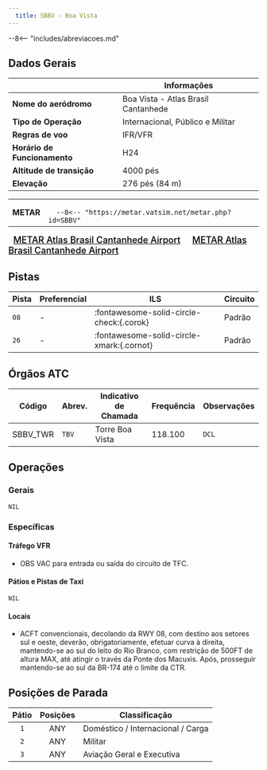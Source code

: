 ```yaml
---
  title: SBBV - Boa Vista
---
```


--8<-- "includes/abreviacoes.md"

## Dados Gerais

|                              | Informações                         |
|------------------------------|-------------------------------------|
| **Nome do aeródromo**        | Boa Vista - Atlas Brasil Cantanhede |
| **Tipo de Operação**         | Internacional, Público e Militar    |
| **Regras de voo**            | IFR/VFR                             |
| **Horário de Funcionamento** | H24                                 |
| **Altitude de transição**    | 4000 pés                            |
| **Elevação**                 | 276 pés (84 m)                      |

<table><tr><td><strong>METAR</strong></td><td><code>
  --8<-- "https://metar.vatsim.net/metar.php?id=SBBV"
</code></td></tr></table>
<a href="https://metar-taf.com/pt/SBBV" id="metartaf-LkzIl7SM"  style="font-size:18px; font-weight:500; color:#000; width:300px; height:435px; display:var(--show-dark); background-color: var(--md-default-bg-color); padding: 10px; margin: -20px 0px;">METAR Atlas Brasil Cantanhede Airport</a>
<script async defer crossorigin="anonymous" src="https://metar-taf.com/pt/embed-js/SBBV?u=56997&bg_color=182061&qnh=hPa&rh=rh&target=LkzIl7SM"></script>
<a href="https://metar-taf.com/pt/SBBV" id="metartaf-LkzIl7SN" style="font-size:18px; font-weight:500; color:#000; width:300px; height:435px; display:var(--show-light); background-color: var(--md-default-bg-color); padding: 10px; margin: -20px 0px;">METAR Atlas Brasil Cantanhede Airport</a>
<script async defer crossorigin="anonymous" src="https://metar-taf.com/pt/embed-js/SBBV?u=56997&qnh=hPa&rh=rh&target=LkzIl7SN"></script>

## Pistas

| Pista | Preferencial  | ILS                                       | Circuito   |
|-------|---------------|-------------------------------------------|------------|
| `08`  | -             | :fontawesome-solid-circle-check:{.corok}  | Padrão     |
| `26`  | -             | :fontawesome-solid-circle-xmark:{.cornot} | Padrão     | 

## Órgãos ATC

| Código     | Abrev. | Indicativo de Chamada | Frequência | Observações |
| ---------- | ------ | --------------------- | ---------- | ----------- |
| SBBV_TWR   | `TBV`  | Torre Boa Vista       | 118.100    | `DCL`       |

## Operações

### Gerais

`NIL`

### Específicas

#### Tráfego VFR

- OBS VAC para entrada ou saída do circuito de TFC.

#### Pátios e Pistas de Taxi

`NIL`

#### Locais

- ACFT convencionais, decolando da RWY 08, com destino aos setores sul e oeste, deverão, obrigatoriamente, efetuar curva à direita, mantendo-se ao sul do leito do Rio Branco, com restrição de 500FT de altura MAX, até atingir o través da Ponte dos Macuxis. Após, prosseguir mantendo-se ao sul da BR-174 até o limite da CTR.

## Posições de Parada

| Pátio     | Posições  | Classificação                     |
|:---------:|:---------:|-----------------------------------|
| `1`       | ANY       | Doméstico / Internacional / Carga |
| `2`       | ANY       | Militar                           |
| `3`       | ANY       | Aviação Geral e Executiva         |